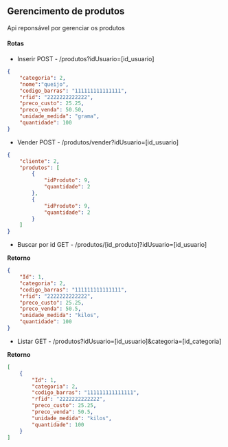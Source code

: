 ## Gerencimento de produtos

Api reponsável por gerenciar os produtos

#### Rotas
- Inserir
POST - /produtos?idUsuario=[id_usuario]

```json
{
	"categoria": 2,
	"nome":"queijo",
	"codigo_barras": "111111111111111",
	"rfid": "2222222222222",
	"preco_custo": 25.25,
	"preco_venda": 50.50,
	"unidade_medida": "grama",
	"quantidade": 100
}
```

- Vender
POST - /produtos/vender?idUsuario=[id_usuario]

```json
{
	"cliente": 2,
	"produtos": [
		{
			"idProduto": 9,
			"quantidade": 2
		},
		{
			"idProduto": 9,
			"quantidade": 2
		}
	]
}	
```

- Buscar por id
GET - /produtos/[id_produto]?idUsuario=[id_usuario]

**Retorno**
```json
{
	"Id": 1,
	"categoria": 2,
	"codigo_barras": "111111111111111",
	"rfid": "2222222222222",
	"preco_custo": 25.25,
	"preco_venda": 50.5,
	"unidade_medida": "kilos",
	"quantidade": 100
}
```

- Listar 
GET - /produtos?idUsuario=[id_usuario]&categoria=[id_categoria]

**Retorno**
```json
[
	{
		"Id": 1,
		"categoria": 2,
		"codigo_barras": "111111111111111",
		"rfid": "2222222222222",
		"preco_custo": 25.25,
		"preco_venda": 50.5,
		"unidade_medida": "kilos",
		"quantidade": 100
	}
]
```
